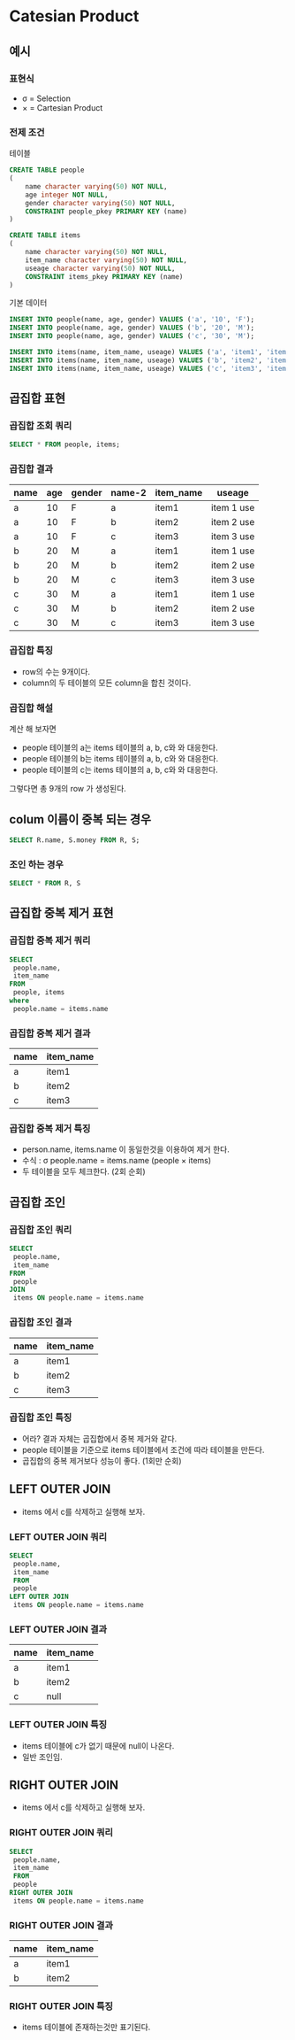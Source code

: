 # Catesian Product

## 예시

### 표현식

* σ = Selection
* × = Cartesian Product

### 전제 조건

테이블

```sql
CREATE TABLE people
(
    name character varying(50) NOT NULL,
    age integer NOT NULL,
    gender character varying(50) NOT NULL,
    CONSTRAINT people_pkey PRIMARY KEY (name)
)

CREATE TABLE items
(
    name character varying(50) NOT NULL,
    item_name character varying(50) NOT NULL,
    useage character varying(50) NOT NULL,
    CONSTRAINT items_pkey PRIMARY KEY (name)
)
```

기본 데이터

```sql
INSERT INTO people(name, age, gender) VALUES ('a', '10', 'F');
INSERT INTO people(name, age, gender) VALUES ('b', '20', 'M');
INSERT INTO people(name, age, gender) VALUES ('c', '30', 'M');

INSERT INTO items(name, item_name, useage) VALUES ('a', 'item1', 'item 1 use');
INSERT INTO items(name, item_name, useage) VALUES ('b', 'item2', 'item 2 use');
INSERT INTO items(name, item_name, useage) VALUES ('c', 'item3', 'item 3 use');
```

## 곱집합 표현

### 곱집합 조회 쿼리

```sql
SELECT * FROM people, items;
```

### 곱집합 결과

|name|age|gender|name-2|item_name|useage    |
|----|---|------|------|---------|----------|
|a   |10 |F     |a     |item1    |item 1 use|
|a   |10 |F     |b     |item2    |item 2 use|
|a   |10 |F     |c     |item3    |item 3 use|
|b   |20 |M     |a     |item1    |item 1 use|
|b   |20 |M     |b     |item2    |item 2 use|
|b   |20 |M     |c     |item3    |item 3 use|
|c   |30 |M     |a     |item1    |item 1 use|
|c   |30 |M     |b     |item2    |item 2 use|
|c   |30 |M     |c     |item3    |item 3 use|

### 곱집합 특징

* row의 수는 9개이다.
* column의 두 테이블의 모든 column을 합친 것이다.

### 곱집합 해설

계산 해 보자면

* people 테이블의 a는 items 테이블의 a, b, c와 와 대응한다.
* people 테이블의 b는 items 테이블의 a, b, c와 와 대응한다.
* people 테이블의 c는 items 테이블의 a, b, c와 와 대응한다.

그렇다면 총 9개의 row 가 생성된다.

## colum 이름이 중복 되는 경우

```sql
SELECT R.name, S.money FROM R, S;
```

### 조인 하는 경우

```sql
SELECT * FROM R, S 
```

## 곱집합 중복 제거 표현

### 곱집합 중복 제거 쿼리

```sql
SELECT
 people.name,
 item_name
FROM 
 people, items
where 
 people.name = items.name
```

### 곱집합 중복 제거 결과

| name | item_name |
| ---- | --------- |
| a    | item1     |
| b    | item2     |
| c    | item3     |

### 곱집합 중복 제거 특징

* person.name, items.name 이 동일한것을 이용하여 제거 한다.
* 수식 : σ people.name = items.name (people × items)
* 두 테이블을 모두 체크한다. (2회 순회)

## 곱집합 조인

### 곱집합 조인 쿼리

```sql
SELECT
 people.name,
 item_name
FROM 
 people
JOIN
 items ON people.name = items.name
```

### 곱집합 조인 결과

| name | item_name |
| ---- | --------- |
| a    | item1     |
| b    | item2     |
| c    | item3     |

### 곱집합 조인 특징

* 어라? 결과 자체는 곱집합에서 중복 제거와 같다.
* people 테이블을 기준으로 items 테이블에서 조건에 따라 테이블을 만든다.
* 곱집합의 중복 제거보다 성능이 좋다. (1회만 순회)

## LEFT OUTER JOIN

* items 에서 c를 삭제하고 실행해 보자.

### LEFT OUTER JOIN 쿼리

```sql
SELECT
 people.name,
 item_name
 FROM 
 people
LEFT OUTER JOIN 
 items ON people.name = items.name
```

### LEFT OUTER JOIN 결과

| name | item_name |
| ---- | --------- |
| a    | item1     |
| b    | item2     |
| c    | null      |

### LEFT OUTER JOIN 특징

* items 테이블에 c가 없기 때문에 null이 나온다.
* 일반 조인임.

## RIGHT OUTER JOIN

* items 에서 c를 삭제하고 실행해 보자.

### RIGHT OUTER JOIN 쿼리

```sql
SELECT
 people.name,
 item_name
 FROM 
 people
RIGHT OUTER JOIN 
 items ON people.name = items.name
```

### RIGHT OUTER JOIN 결과

| name | item_name |
| ---- | --------- |
| a    | item1     |
| b    | item2     |

### RIGHT OUTER JOIN 특징

* items 테이블에 존재하는것만 표기된다.
